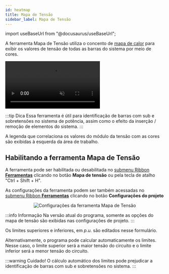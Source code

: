 ```yaml
---
id: heatmap
title: Mapa de Tensão
sidebar_label: Mapa de Tensão
---
```

import useBaseUrl from "@docusaurus/useBaseUrl";

<link rel="stylesheet" href={useBaseUrl("katex/katex.min.css")} />

A ferramenta Mapa de Tensão utiliza o concento de [mapa de calor](https://en.wikipedia.org/wiki/Heat_map) para exibir os valores de tensão de todas as barras do sistema por meio de cores.

<video autoPlay loop muted playsInline controls>
  <source src= {useBaseUrl("videos/heatmap.mp4")} type="video/mp4" />
  <source src= {useBaseUrl("videos/heatmap.webm")} type="video/webm" />
</video>

:::tip Dica
Essa ferramenta é útil para identificação de barras com sub e sobretensões no sistema de potência, assim como o efeito da inserção / remoção de elementos do sistema.
:::

A legenda que correlaciona os valores do módulo da tensão com as cores são exibidas à esquerda da área de trabalho.

## Habilitando a ferramenta Mapa de Tensão

A ferramenta pode ser habilitada ou desabilitada no [submenu Ribbon **Ferramentas**](mainScreen#menu-ribbon) clicando no botão **Mapa de tensão** ou pela tecla de atalho "Ctrl + Shift + H".

As configurações da ferramenta podem ser também acessadas no [submenu Ribbon **Ferramentas**](mainScreen#menu-ribbon) clicando no botão **Configurações do projeto**

<div><center><img src={useBaseUrl("images/heatmapForm.png")} alt="Configurações da ferramenta Mapa de Tensão" title="Configurações da ferramenta Mapa de Tensão" /></center></div>

:::info Informação
Na versão atual do programa, somente as opções do mapa de tensão são exibidas nas configurações de projeto.
:::

Os limites superiores e inferiores, em $p.u.$ são editados nesse formulário.

Alternativamente, o programa pode calcular automaticamente os limites. Nesse caso, o limite superior será a maior tensão do circuito e o limite inferior será a menor tensão do circuito.

:::warning Cuidado!
O cálculo automático dos limites pode prejudicar a identificação de barras com sub e sobretensões no sistema.
:::